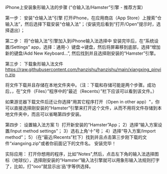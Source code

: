 iPhone上安装象形输入法的步骤 (“仓输入法/Hamster”引擎 - 推荐方案）   

第一步： 安装“仓输入法”引擎
打开iPhone，在应用商店（App Store）上搜索“仓输入法”，然后选择下载安装“仓输入法"；（安装完后看到“打开/Open”提示时，选择退出）；

第二步： 将“仓输入法”引擎加入到iPhone输入法选择中
安装完毕后，在“系统设置/Settings” app，选择：通用-〉键盘->键盘，然后将屏幕移到底部，选择“增加新的键盘/Add New Keyboard...”, 然后找到并且选择刚安装的“Hamster”引擎。

第三步： 下载象形输入法文件
https://raw.githubusercontent.com/hanzishu/hanzishu/main/xiangxing_pinyin.zip

将文件下载并且存储在本地文件夹中。（注：下载和存储可能是两个步骤。成功后，，在“文件（Files）”程序中的“最近（Recents）”栏下应该可以看到该文件。）

如果游览器下载文件后还让你选择“用其它程序打开（Open in other app）"，你可以直接选择刚安装的“Hamster”引擎来打开这个文件，从而不用将文件存储到本地文件夹中，而且可以省略第四步安装。

第四步： 设置输入法方案
1）打开新安装的“Hamster”App；
2）选择“输入方案设置/Input method settings”；
3）选右上角‘十”号；
4）选择“导入方案/Import method”；
5）（在“最近/Recents”栏下）找到并且点击第三步刚下载的文件“xiangxing.zip"或者你前面记下的文件名。
安装完毕！

实际应用：
打开你想用的程序，比如"Notes",然后，点击左下角的输入法选择图标（地球仪），选择刚安装的“Hamster”输入法引擎就可以用象形输入法规则打字了，比如，打“ooo”就显示出‘品’字等供选择。

